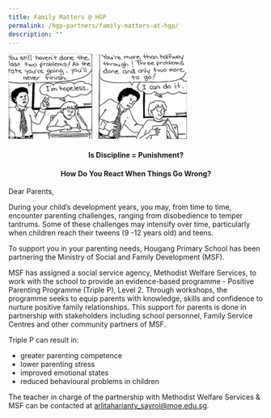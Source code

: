 ```yaml
---
title: Family Matters @ HGP
permalink: /hgp-partners/family-matters-at-hgp/
description: ""
---
```

<img style="width: 70%;" src="/images/fm.png" />
<h4 style="text-align: center;">Is&nbsp;Discipline = Punishment?</h4>
<h4 style="text-align: center;"><strong>How Do You React When Things Go Wrong?</strong></h4>
<p>Dear Parents,</p>
<p>During your child&rsquo;s development years, you may, from time to time, encounter parenting challenges, ranging from disobedience to temper tantrums. Some of these challenges may intensify over time, particularly when children reach their tweens (9 -12 years old) and teens.&nbsp;</p>
<p>To support you in your parenting needs, Hougang Primary School has been partnering the Ministry of Social and Family Development (MSF).</p>
<p>MSF has assigned a social service agency, Methodist Welfare Services, to work with the school to provide an evidence-based programme - Positive Parenting Programme (Triple P), Level 2. Through workshops, the programme seeks to equip parents with knowledge, skills and confidence to nurture positive family relationships. This support for parents is done in partnership with stakeholders including school personnel, Family Service Centres and other community partners of MSF.</p>
<p>Triple P can result in:</p>
<ul>
<li>greater parenting competence</li>
<li>lower parenting stress</li>
<li>improved emotional states</li>
<li>reduced behavioural problems in children</li>
</ul>
<p>The teacher in charge of the partnership with Methodist Welfare Services &amp; MSF can be contacted at <a href="mailto:arlitaharianty_sayrol@moe.edu.sg">arlitaharianty_sayrol@moe.edu.sg</a>.</p>